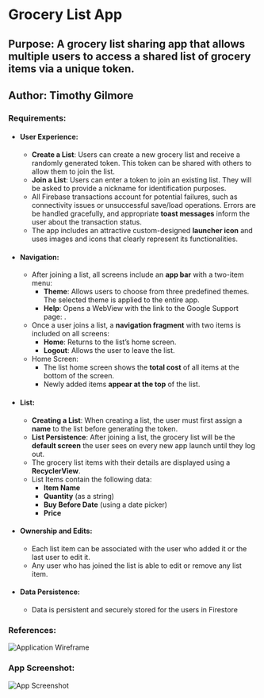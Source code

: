 # Grocery List App
## Purpose: A grocery list sharing app that allows multiple users to access a shared list of grocery items via a unique token.
## Author: Timothy Gilmore

### Requirements:
- #### User Experience:
   - **Create a List**: Users can create a new grocery list and receive a randomly generated token. This token can be shared with others to allow them to join the list.
   - **Join a List**: Users can enter a token to join an existing list. They will be asked to provide a nickname for identification purposes.
   - All Firebase transactions account for potential failures, such as connectivity issues or unsuccessful save/load operations. Errors are be handled gracefully, and appropriate **toast messages** inform the user about the transaction status.
   - The app includes an attractive custom-designed **launcher icon** and uses images and icons that clearly represent its functionalities.
- #### Navigation:
   - After joining a list, all screens include an **app bar** with a two-item menu:
      - **Theme**: Allows users to choose from three predefined themes. The selected theme is applied to the entire app.
      - **Help**: Opens a WebView with the link to the Google Support page: [](https://support.google.com/android/#topic=7313011).
   - Once a user joins a list, a **navigation fragment** with two items is included on all screens:
      - **Home**: Returns to the list’s home screen.
      - **Logout**: Allows the user to leave the list.
   - Home Screen:
      - The list home screen shows the **total cost** of all items at the bottom of the screen.
      - Newly added items **appear at the top** of the list.
- #### List:
   - **Creating a List**: When creating a list, the user must first assign a **name** to the list before generating the token.
   - **List Persistence**: After joining a list, the grocery list will be the **default screen** the user sees on every new app launch until they log out.
   - The grocery list items with their details are displayed using a **RecyclerView**.
   - List Items contain the following data:
      - **Item Name**
      - **Quantity** (as a string)
      - **Buy Before Date** (using a date picker)
      - **Price**
- #### Ownership and Edits:
   - Each list item can be associated with the user who added it or the last user to edit it.
   - Any user who has joined the list is able to edit or remove any list item.
- #### Data Persistence:
   - Data is persistent and securely stored for the users in Firestore

### References:
![Application Wireframe](https://github.com/gilmore-ec/323-Grocery-List/blob/development/assets/Final_Project_Wireframe.PNG?raw=true)

### App Screenshot:

![App Screenshot](https://github.com/gilmore-ec/323-Grocery-List/blob/development/assets/app_screenshot.PNG?raw=true)
